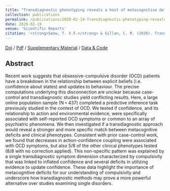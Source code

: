 ```yaml
---
title: "Transdiagnostic phenotyping reveals a host of metacognitive deficits implicated in compulsivity"
collection: publications
permalink: /publications/2020-02-19-Transdiagnostic-phenotyping-reveals-a-host-of-metacognitive-deficits-implicated-in-compulsivity
date: 2020-02-19
venue: 'Scientific Reports'
citation: '<strong>Seow, T. X.F.</strong> & Gillan, C. M. (2020). Transdiagnostic phenotyping reveals a host of metacognitive deficits implicated in compulsivity. <i>Scientific Reports</i>, <strong>10</strong>(1), 1-11.'
---
```


[Doi](https://doi.org/10.1038/s41598-020-59646-4) / [Pdf](http://seowxft.github.io/files/2020-02-19-Transdiagnostic-phenotyping-reveals-a-host-of-metacognitive-deficits-implicated-in-compulsivity.pdf) / [Supplementary Material](http://seowxft.github.io/files/2020-02-19-Transdiagnostic-phenotyping-supplementary.pdf) / [Data & Code](https://osf.io/2z6tw/)


## Abstract
Recent work suggests that obsessive-compulsive disorder (OCD) patients have a breakdown in the relationship between explicit beliefs (i.e. confidence about states) and updates to behaviour. The precise computations underlying this disconnection are unclear because case-control and transdiagnostic studies yield conflicting results. Here, a large online population sample (N = 437) completed a predictive inference task previously studied in the context of OCD. We tested if confidence, and its relationship to action and environmental evidence, were specifically associated with self-reported OCD symptoms or common to an array of psychiatric phenomena. We then investigated if a transdiagnostic approach would reveal a stronger and more specific match between metacognitive deficits and clinical phenotypes. Consistent with prior case-control work, we found that decreases in action-confidence coupling were associated with OCD symptoms, but also 5/8 of the other clinical phenotypes tested (8/8 with no correction applied). This non-specific pattern was explained by a single transdiagnostic symptom dimension characterized by compulsivity that was linked to inflated confidence and several deficits in utilizing evidence to update confidence. These data highlight the importance of metacognitive deficits for our understanding of compulsivity and underscore how transdiagnostic methods may prove a more powerful alternative over studies examining single disorders.
